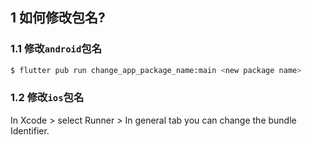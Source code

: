 ## 1 如何修改包名?

### 1.1 修改`android`包名

``` bash 
$ flutter pub run change_app_package_name:main <new package name>
```

### 1.2 修改`ios`包名

In Xcode > select Runner > In general tab you can change the bundle Identifier.

